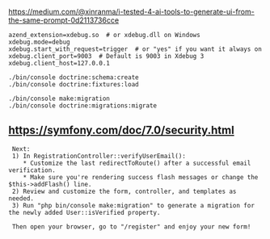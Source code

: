 https://medium.com/@xinranma/i-tested-4-ai-tools-to-generate-ui-from-the-same-prompt-0d2113736cce

```
azend_extension=xdebug.so  # or xdebug.dll on Windows
xdebug.mode=debug
xdebug.start_with_request=trigger  # or "yes" if you want it always on
xdebug.client_port=9003  # Default is 9003 in Xdebug 3
xdebug.client_host=127.0.0.1
```

```
./bin/console doctrine:schema:create
./bin/console doctrine:fixtures:load

./bin/console make:migration
./bin/console doctrine:migrations:migrate
```

## https://symfony.com/doc/7.0/security.html

```
 Next:
 1) In RegistrationController::verifyUserEmail():
    * Customize the last redirectToRoute() after a successful email verification.
    * Make sure you're rendering success flash messages or change the $this->addFlash() line.
 2) Review and customize the form, controller, and templates as needed.
 3) Run "php bin/console make:migration" to generate a migration for the newly added User::isVerified property.

 Then open your browser, go to "/register" and enjoy your new form!

```